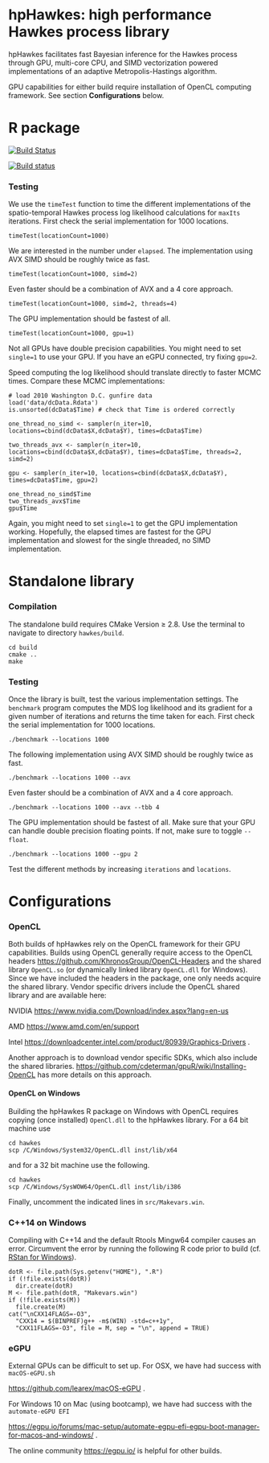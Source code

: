 
hpHawkes: high performance Hawkes process library
===

hpHawkes facilitates fast Bayesian inference for the Hawkes process through GPU, multi-core CPU, and SIMD vectorization powered implementations of an adaptive Metropolis-Hastings algorithm. 

GPU capabilities for either build require installation of OpenCL computing framework. See section **Configurations** below.

# R package

[![Build Status](https://travis-ci.com/suchard-group/hawkes.svg?branch=master)](https://travis-ci.com/suchard-group/hawkes)

[![Build status](https://ci.appveyor.com/api/projects/status/github/suchard-group/hawkes?branch=master&svg=true)](https://ci.appveyor.com/project/andrewjholbrook/hawkes)

### Testing

We use the `timeTest` function to time the different implementations of the spatio-temporal Hawkes process log likelihood calculations for `maxIts` iterations.  First check the serial implementation for 1000 locations.

```
timeTest(locationCount=1000)
```
We are interested in the number under `elapsed`.  The implementation using AVX SIMD should be roughly twice as fast.

```
timeTest(locationCount=1000, simd=2) 
```

Even faster should be a combination of AVX and a 4 core approach.

```
timeTest(locationCount=1000, simd=2, threads=4) 
```

The GPU implementation should be fastest of all.

```
timeTest(locationCount=1000, gpu=1) 
```

Not all GPUs have double precision capabilities. You might need to set `single=1` to use your GPU. If you have an eGPU connected, try fixing `gpu=2`. 

Speed computing the log likelihood should translate directly to faster MCMC times. Compare these MCMC implementations:

```
# load 2010 Washington D.C. gunfire data
load('data/dcData.Rdata')
is.unsorted(dcData$Time) # check that Time is ordered correctly

one_thread_no_simd <- sampler(n_iter=10, locations=cbind(dcData$X,dcData$Y), times=dcData$Time)

two_threads_avx <- sampler(n_iter=10, locations=cbind(dcData$X,dcData$Y), times=dcData$Time, threads=2, simd=2)

gpu <- sampler(n_iter=10, locations=cbind(dcData$X,dcData$Y), times=dcData$Time, gpu=2)

one_thread_no_simd$Time
two_threads_avx$Time
gpu$Time
```
Again, you might need to set `single=1` to get the GPU implementation working.  Hopefully, the elapsed times are fastest for the GPU implementation and slowest for the single threaded, no SIMD implementation.

# Standalone library

### Compilation

The standalone build requires CMake Version ≥ 2.8. Use the terminal to navigate to directory `hawkes/build`.

```
cd build
cmake ..
make
```

### Testing

Once the library is built, test the various implementation settings. The `benchmark` program computes the MDS log likelihood and its gradient for a given number of iterations and returns the time taken for each. First check the serial implementation for 1000 locations.

```
./benchmark --locations 1000 
```

The following implementation using AVX SIMD should be roughly twice as fast.

```
./benchmark --locations 1000 --avx
```

Even faster should be a combination of AVX and a 4 core approach.

```
./benchmark --locations 1000 --avx --tbb 4
```

The GPU implementation should be fastest of all. Make sure that your GPU can handle double precision floating points.  If not, make sure to toggle `--float`.  

```
./benchmark --locations 1000 --gpu 2
```

Test the different methods by increasing `iterations` and `locations`.



# Configurations

### OpenCL

Both builds of hpHawkes rely on the OpenCL framework for their GPU capabilities. Builds using OpenCL generally require access to the OpenCL headers <https://github.com/KhronosGroup/OpenCL-Headers> and the shared library `OpenCL.so` (or dynamically linked library `OpenCL.dll` for Windows).  Since we have included the headers in the package, one only needs acquire the shared library. Vendor specific drivers include the OpenCL shared library and are available here:

NVIDIA <https://www.nvidia.com/Download/index.aspx?lang=en-us>

AMD <https://www.amd.com/en/support>

Intel <https://downloadcenter.intel.com/product/80939/Graphics-Drivers> .


Another approach is to download vendor specific SDKs, which also include the shared libraries. <https://github.com/cdeterman/gpuR/wiki/Installing-OpenCL> has more details on this approach.

#### OpenCL on Windows
Building the hpHawkes R package on Windows with OpenCL requires copying (once installed) `OpenCl.dll` to the hpHawkes library.  For a 64 bit machine use

```
cd hawkes
scp /C/Windows/System32/OpenCL.dll inst/lib/x64
```
and for a 32 bit machine use the following.
```
cd hawkes
scp /C/Windows/SysWOW64/OpenCL.dll inst/lib/i386
```
Finally, uncomment the indicated lines in `src/Makevars.win`.


### C++14 on Windows

Compiling with C++14 and the default Rtools Mingw64 compiler causes an error. Circumvent the error by running the following R code prior to build (cf. [RStan for Windows](https://github.com/stan-dev/rstan/wiki/Installing-RStan-from-source-on-Windows#configuration)).

```
dotR <- file.path(Sys.getenv("HOME"), ".R")
if (!file.exists(dotR))
  dir.create(dotR)
M <- file.path(dotR, "Makevars.win")
if (!file.exists(M))
  file.create(M) 
cat("\nCXX14FLAGS=-O3",
  "CXX14 = $(BINPREF)g++ -m$(WIN) -std=c++1y",
  "CXX11FLAGS=-O3", file = M, sep = "\n", append = TRUE)
```

### eGPU

External GPUs can be difficult to set up. For OSX, we have had success with `macOS-eGPU.sh`

<https://github.com/learex/macOS-eGPU> .

For Windows 10 on Mac (using bootcamp), we have had success with the `automate-eGPU EFI`

<https://egpu.io/forums/mac-setup/automate-egpu-efi-egpu-boot-manager-for-macos-and-windows/> .

The online community <https://egpu.io/> is helpful for other builds.
